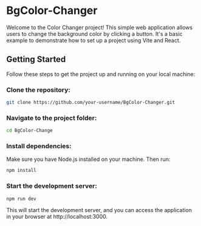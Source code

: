 # BgColor-Changer

Welcome to the Color Changer project! This simple web application allows users to change the background color by clicking a button. It's a basic example to demonstrate how to set up a project using Vite and React.

## Getting Started
Follow these steps to get the project up and running on your local machine:

### Clone the repository:

```bash
git clone https://github.com/your-username/BgColor-Changer.git
```
### Navigate to the project folder:

```bash
cd BgColor-Change
```
### Install dependencies:

Make sure you have Node.js installed on your machine. Then run:

```bash
npm install
```
### Start the development server:

```bash
npm run dev
```
This will start the development server, and you can access the application in your browser at http://localhost:3000.

